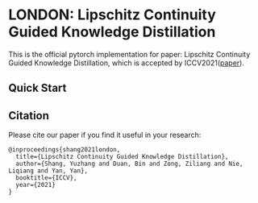 # LONDON: Lipschitz Continuity Guided Knowledge Distillation
This is the official pytorch implementation for paper: Lipschitz Continuity Guided Knowledge Distillation, which is accepted by ICCV2021([paper](https://arxiv.org/abs/2108.12905)).

## Quick Start

## Citation
Please cite our paper if you find it useful in your research:

```
@inproceedings{shang2021london,    
  title={Lipschitz Continuity Guided Knowledge Distillation},    
  author={Shang, Yuzhang and Duan, Bin and Zong, Ziliang and Nie, Liqiang and Yan, Yan},    
  booktitle={ICCV},    
  year={2021}    
}
```
